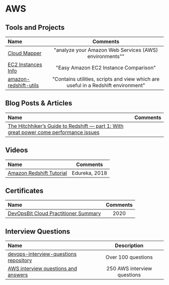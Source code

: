 # AWS

## Tools and Projects

Name | Comments
:------|:------:
[Cloud Mapper](https://github.com/duo-labs/cloudmapper) | "analyze your Amazon Web Services (AWS) environments""
[EC2 Instances Info](https://www.ec2instances.info) | "Easy Amazon EC2 Instance Comparison"
[amazon-redshift-utils](https://github.com/awslabs/amazon-redshift-utils) | "Contains utilities, scripts and view which are useful in a Redshift environment"

## Blog Posts & Articles

Name | Comments
:------|:------:
[The Hitchhiker’s Guide to Redshift — part 1: With great power come performance issues](https://blog.atomdata.io/the-hitchhikers-guide-to-redshift-part-1-with-great-power-comes-performance-issues-748d293e0b18) | 

## Videos

Name | Comments
:------|:------:
[Amazon Redshift Tutorial](https://www.youtube.com/watch?v=fc5WPKnbam8) | Edureka, 2018

## Certificates

Name | Comments
:------|:------:
[DevOpsBit Cloud Practitioner Summary](http://devopsbit.com/aws-cloud-practitioner) | 2020

## Interview Questions

Name | Description
:------|:------:
[devops-interview-questions repository](https://github.com/bregman-arie/devops-interview-questions/#aws) | Over 100 questions
[AWS interview questions and answers](https://www.besanttechnologies.com/aws-interview-questions-and-answers) | 250 AWS interview questions
